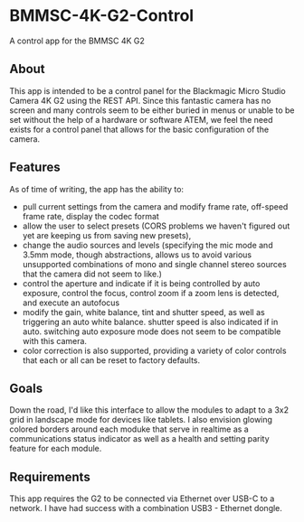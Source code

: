 # BMMSC-4K-G2-Control
A control app for the BMMSC 4K G2

## About
This app is intended to be a control panel for the Blackmagic Micro Studio Camera 4K G2 using the REST API. 
Since this fantastic camera has no screen and many controls seem to be either buried in menus or unable to be set without the help of a hardware or software ATEM, we feel the need exists for a control panel that allows for the basic configuration of the camera.

## Features
As of time of writing, the app has the ability to:

- pull current settings from the camera and modify frame rate, off-speed frame rate, display the codec format
- allow the user to select presets (CORS problems we haven't figured out yet are keeping us from saving new presets),
- change the audio sources and levels (specifying the mic mode and 3.5mm mode, though abstractions, allows us to avoid various unsupported combinations of mono and single channel stereo sources that the camera did not seem to like.)
- control the aperture and indicate if it is being controlled by auto exposure, control the focus, control zoom if a zoom lens is detected, and execute an autofocus
- modify the gain, white balance, tint and shutter speed, as well as triggering an auto white balance. shutter speed is also indicated if in auto. switching auto exposure mode does not seem to be compatible with this camera. 
- color correction is also supported, providing a variety of color controls that each or all can be reset to factory defaults.

## Goals
Down the road, I'd like this interface to allow the modules to adapt to a 3x2 grid in landscape mode for devices like tablets. I also envision glowing colored borders around each moduke that serve in realtime as a communications status indicator as well as a health and setting parity feature for each module.  

## Requirements
This app requires the G2 to be connected via Ethernet over USB-C to a network. I have had success with a combination USB3 - Ethernet dongle. 
